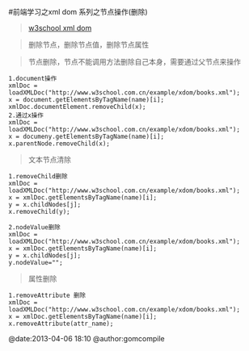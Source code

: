 #前端学习之xml dom 系列之节点操作(删除)
>[w3school xml dom](http://www.w3school.com.cn/xmldom/index.asp) 

>删除节点，删除节点值，删除节点属性

>节点删除，节点不能调用方法删除自己本身，需要通过父节点来操作
    
    1.document操作
    xmlDoc = loadXMLDoc("http://www.w3school.com.cn/example/xdom/books.xml");
    x = document.getElementsByTagName(name)[i];
    xmlDoc.documentElement.removeChild(x);
    2.通过x操作
    xmlDoc = loadXMLDoc("http://www.w3school.com.cn/example/xdom/books.xml");
    x = documeny.getElementsByTagName(name)[i];
    x.parentNode.removeChild(x);

>文本节点清除
  
    1.removeChild删除
    xmlDoc = loadXMLDoc("http://www.w3school.com.cn/example/xdom/books.xml");
    x = xmlDoc.getElementsByTagName(name)[i];
    y = x.childNodes[j];
    x.removeChild(y);

    2.nodeValue删除
    xmlDoc = loadXMLDoc("http://www.w3school.com.cn/example/xdom/books.xml");
    x = xmlDoc.getElementsByTagName(name)[i];
    y = x.childNodes[j];
    y.nodeValue="";
    
>属性删除

    1.removeAttribute 删除
    xmlDoc = loadXMLDoc("http://www.w3school.com.cn/example/xdom/books.xml");
    x = xmlDoc.getElementsByTagName(name)[i];
    x.removeAttribute(attr_name);


@date:2013-04-06 18:10 @author:gomcompile
    










